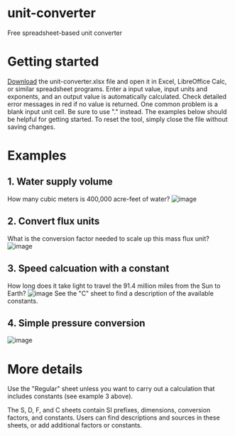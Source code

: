 # unit-converter
Free spreadsheet-based unit converter

# Getting started
[Download](https://github.com/sashahafner/unit-converter/raw/main/unit-converter.xlsx) the unit-converter.xlsx file and open it in Excel, LibreOffice Calc, or similar spreadsheet programs.
Enter a input value, input units and exponents, and an output value is automatically calculated.
Check detailed error messages in red if no value is returned.
One common problem is a blank input unit cell. 
Be sure to use "." instead.
The examples below should be helpful for getting started.
To reset the tool, simply close the file without saving changes.

# Examples
## 1. Water supply volume
How many cubic meters is 400,000 acre-feet of water?
![image](https://user-images.githubusercontent.com/35272876/211882171-bd631d8d-825f-43dd-b1c0-50c27af54252.png)

## 2. Convert flux units
What is the conversion factor needed to scale up this mass flux unit?
![image](https://user-images.githubusercontent.com/35272876/211879637-4031c89b-964e-466b-a867-adeb6cbd8e71.png)

## 3. Speed calcuation with a constant
How long does it take light to travel the 91.4 million miles from the Sun to Earth? 
![image](https://user-images.githubusercontent.com/35272876/211881719-a1e748e6-af6a-4099-816a-f31d90d681d8.png)
See the "C" sheet to find a description of the available constants.

## 4. Simple pressure conversion
![image](https://user-images.githubusercontent.com/35272876/212169989-fbe766de-3188-4483-9e21-fadad2382a13.png)


# More details
Use the "Regular" sheet unless you want to carry out a calculation that includes constants (see example 3 above).

The S, D, F, and C sheets contain SI prefixes, dimensions, conversion factors, and constants.
Users can find descriptions and sources in these sheets, or add additional factors or constants.
